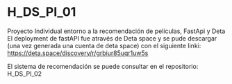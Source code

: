 # H_DS_PI_01
Proyecto Individual entorno a la recomendación de películas, FastApi y Deta
El deployment de fastAPI fue através de Deta space y se pude descargar (una vez generada una cuenta de deta space) con el siguiente linki: 
https://deta.space/discovery/r/grbiur85uqr1uw5s

El sistema de recomendación se puede consultar en el repositorio: 
H_DS_PI_02

